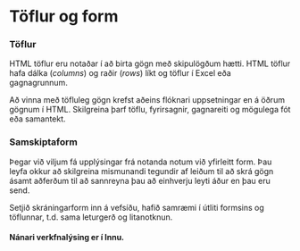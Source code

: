 # Töflur og form

### Töflur

HTML töflur eru notaðar í að birta gögn með skipulögðum hætti. HTML töflur hafa dálka (_columns_) og raðir (_rows_) líkt og töflur í  Excel eða gagnagrunnum.

Að vinna með töfluleg gögn krefst aðeins flóknari uppsetningar en á öðrum gögnum í HTML. Skilgreina þarf töflu, fyrirsagnir, gagnareiti og mögulega fót eða samantekt.

### Samskiptaform

Þegar við viljum fá upplýsingar frá notanda notum við yfirleitt form. Þau leyfa okkur að skilgreina mismunandi tegundir af leiðum til að skrá gögn ásamt aðferðum til að sannreyna þau að einhverju leyti áður en þau eru send.

Setjið skráningarform inn á vefsíðu, hafið samræmi í útliti formsins og töflunnar, t.d. sama leturgerð og litanotknun.

#### Nánari verkfnalýsing er í Innu.